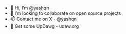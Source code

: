 - 👋 Hi, I’m @yashqn
- 💞️ I’m looking to collaborate on open source projects
- 📫 Contact me on  X - @yashqn
- 🐾 Get some UpDawg - udaw.org
<!---
AceMNSKY/AceMNSKY is a ✨ special ✨ repository because its `README.md` (this file) appears on your GitHub profile.
You can click the Preview link to take a look at your changes.
--->
